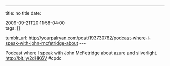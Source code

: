 ---
title: no title
date:

 2009-09-21T20:11:58-04:00  
tags:  []

tumblr_url:
http://yourpalryan.com/post/193730762/podcast-where-i-speak-with-john-mcfetridge-about
\-\--

Podcast where I speak with John McFetridge about azure and silverlight.
<http://bit.ly/2dHK6V> \#cpdc
